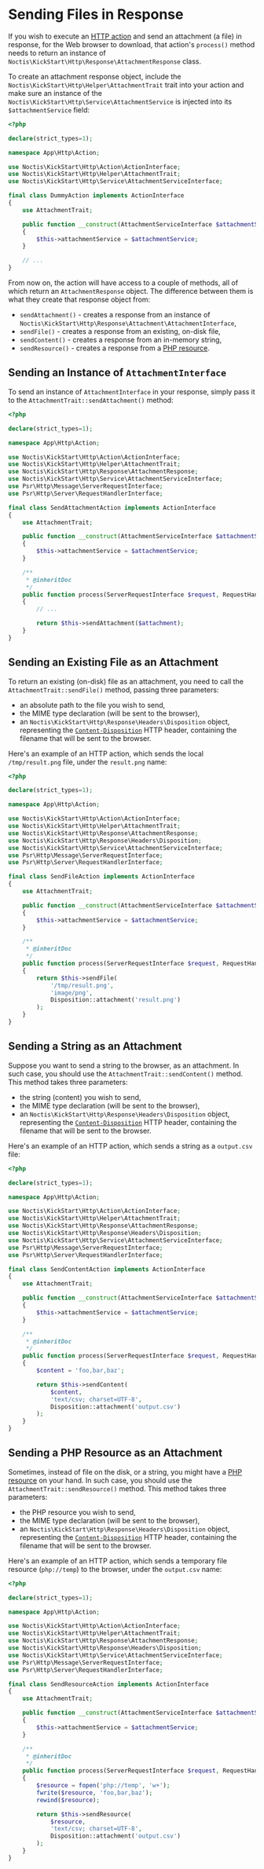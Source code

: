 # Sending Files in Response

If you wish to execute an [HTTP action](../HTTP.md) and send an attachment (a file) in response, for the Web browser to 
download, that action's `process()` method needs to return an instance of 
`Noctis\KickStart\Http\Response\AttachmentResponse` class.

To create an attachment response object, include the `Noctis\KickStart\Http\Helper\AttachmentTrait` trait into your 
action and make sure an instance of the `Noctis\KickStart\Http\Service\AttachmentService` is injected into its 
`$attachmentService` field:

```php
<?php

declare(strict_types=1);

namespace App\Http\Action;

use Noctis\KickStart\Http\Action\ActionInterface;
use Noctis\KickStart\Http\Helper\AttachmentTrait;
use Noctis\KickStart\Http\Service\AttachmentServiceInterface;

final class DummyAction implements ActionInterface
{
    use AttachmentTrait;

    public function __construct(AttachmentServiceInterface $attachmentService)
    {
        $this->attachmentService = $attachmentService;
    }

    // ...
}
```

From now on, the action will have access to a couple of methods, all of which return an `AttachmentResponse` object. The
difference between them is what they create that response object from:

* `sendAttachment()` - creates a response from an instance of 
  `Noctis\KickStart\Http\Response\Attachment\AttachmentInterface`,
* `sendFile()` - creates a response from an existing, on-disk file,
* `sendContent()` - creates a response from an in-memory string,
* `sendResource()` - creates a response from a 
  [PHP resource](https://www.php.net/manual/en/language.types.resource.php).

## Sending an Instance of `AttachmentInterface`

To send an instance of `AttachmentInterface` in your response, simply pass it to the `AttachmentTrait::sendAttachment()`
method:

```php
<?php

declare(strict_types=1);

namespace App\Http\Action;

use Noctis\KickStart\Http\Action\ActionInterface;
use Noctis\KickStart\Http\Helper\AttachmentTrait;
use Noctis\KickStart\Http\Response\AttachmentResponse;
use Noctis\KickStart\Http\Service\AttachmentServiceInterface;
use Psr\Http\Message\ServerRequestInterface;
use Psr\Http\Server\RequestHandlerInterface;

final class SendAttachmentAction implements ActionInterface
{
    use AttachmentTrait;

    public function __construct(AttachmentServiceInterface $attachmentService)
    {
        $this->attachmentService = $attachmentService;
    }

    /**
     * @inheritDoc
     */
    public function process(ServerRequestInterface $request, RequestHandlerInterface $handler): AttachmentResponse
    {
        // ...

        return $this->sendAttachment($attachment);
    }
}
```

## Sending an Existing File as an Attachment

To return an existing (on-disk) file as an attachment, you need to call the `AttachmentTrait::sendFile()` method, 
passing three parameters:

* an absolute path to the file you wish to send,
* the MIME type declaration (will be sent to the browser),
* an `Noctis\KickStart\Http\Response\Headers\Disposition` object, representing the 
  [`Content-Disposition`](https://developer.mozilla.org/en-US/docs/Web/HTTP/Headers/Content-Disposition) HTTP header, 
  containing the filename that will be sent to the browser. 

Here's an example of an HTTP action, which sends the local `/tmp/result.png` file, under the `result.png` name:

```php
<?php

declare(strict_types=1);

namespace App\Http\Action;

use Noctis\KickStart\Http\Action\ActionInterface;
use Noctis\KickStart\Http\Helper\AttachmentTrait;
use Noctis\KickStart\Http\Response\AttachmentResponse;
use Noctis\KickStart\Http\Response\Headers\Disposition;
use Noctis\KickStart\Http\Service\AttachmentServiceInterface;
use Psr\Http\Message\ServerRequestInterface;
use Psr\Http\Server\RequestHandlerInterface;

final class SendFileAction implements ActionInterface
{
    use AttachmentTrait;

    public function __construct(AttachmentServiceInterface $attachmentService)
    {
        $this->attachmentService = $attachmentService;
    }

    /**
     * @inheritDoc
     */
    public function process(ServerRequestInterface $request, RequestHandlerInterface $handler): AttachmentResponse
    {
        return $this->sendFile(
            '/tmp/result.png',
            'image/png',
            Disposition::attachment('result.png')
        );
    }
}
```

## Sending a String as an Attachment

Suppose you want to send a string to the browser, as an attachment. In such case, you should use the 
`AttachmentTrait::sendContent()` method. This method takes three parameters:

* the string (content) you wish to send,
* the MIME type declaration (will be sent to the browser),
* an `Noctis\KickStart\Http\Response\Headers\Disposition` object, representing the
  [`Content-Disposition`](https://developer.mozilla.org/en-US/docs/Web/HTTP/Headers/Content-Disposition) HTTP header,
  containing the filename that will be sent to the browser.

Here's an example of an HTTP action, which sends a string as a `output.csv` file:

```php
<?php

declare(strict_types=1);

namespace App\Http\Action;

use Noctis\KickStart\Http\Action\ActionInterface;
use Noctis\KickStart\Http\Helper\AttachmentTrait;
use Noctis\KickStart\Http\Response\AttachmentResponse;
use Noctis\KickStart\Http\Response\Headers\Disposition;
use Noctis\KickStart\Http\Service\AttachmentServiceInterface;
use Psr\Http\Message\ServerRequestInterface;
use Psr\Http\Server\RequestHandlerInterface;

final class SendContentAction implements ActionInterface
{
    use AttachmentTrait;

    public function __construct(AttachmentServiceInterface $attachmentService)
    {
        $this->attachmentService = $attachmentService;
    }

    /**
     * @inheritDoc
     */
    public function process(ServerRequestInterface $request, RequestHandlerInterface $handler): AttachmentResponse
    {
        $content = 'foo,bar,baz';

        return $this->sendContent(
            $content,
            'text/csv; charset=UTF-8',
            Disposition::attachment('output.csv')
        );
    }
}
```

## Sending a PHP Resource as an Attachment

Sometimes, instead of file on the disk, or a string, you might have a 
[PHP resource](https://www.php.net/manual/en/language.types.resource.php) on your hand. In such case, you should use the
`AttachmentTrait::sendResource()` method. This method takes three parameters:

* the PHP resource you wish to send,
* the MIME type declaration (will be sent to the browser),
* an `Noctis\KickStart\Http\Response\Headers\Disposition` object, representing the
  [`Content-Disposition`](https://developer.mozilla.org/en-US/docs/Web/HTTP/Headers/Content-Disposition) HTTP header,
  containing the filename that will be sent to the browser.

Here's an example of an HTTP action, which sends a temporary file resource (`php://temp`) to the browser, under the 
`output.csv` name:

```php
<?php

declare(strict_types=1);

namespace App\Http\Action;

use Noctis\KickStart\Http\Action\ActionInterface;
use Noctis\KickStart\Http\Helper\AttachmentTrait;
use Noctis\KickStart\Http\Response\AttachmentResponse;
use Noctis\KickStart\Http\Response\Headers\Disposition;
use Noctis\KickStart\Http\Service\AttachmentServiceInterface;
use Psr\Http\Message\ServerRequestInterface;
use Psr\Http\Server\RequestHandlerInterface;

final class SendResourceAction implements ActionInterface
{
    use AttachmentTrait;

    public function __construct(AttachmentServiceInterface $attachmentService)
    {
        $this->attachmentService = $attachmentService;
    }

    /**
     * @inheritDoc
     */
    public function process(ServerRequestInterface $request, RequestHandlerInterface $handler): AttachmentResponse
    {
        $resource = fopen('php://temp', 'w+');
        fwrite($resource, 'foo,bar,baz');
        rewind($resource);

        return $this->sendResource(
            $resource,
            'text/csv; charset=UTF-8',
            Disposition::attachment('output.csv')
        );
    }
}
```
